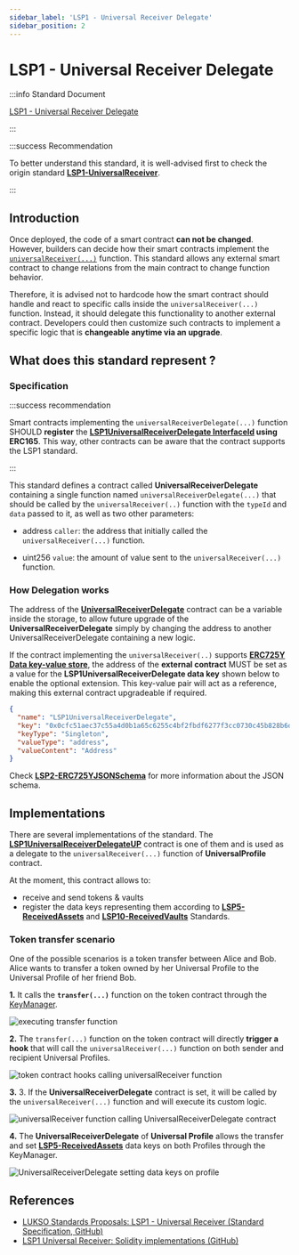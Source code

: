 ```yaml
---
sidebar_label: 'LSP1 - Universal Receiver Delegate'
sidebar_position: 2
---
```


# LSP1 - Universal Receiver Delegate

:::info Standard Document

[LSP1 - Universal Receiver Delegate](https://github.com/lukso-network/LIPs/blob/main/LSPs/LSP-1-UniversalReceiver.md#specification-of-the-universalreceiverdelegate)

:::

:::success Recommendation

To better understand this standard, it is well-advised first to check the origin standard **[LSP1-UniversalReceiver](../generic-standards/lsp1-universal-receiver.md)**.

:::

## Introduction

Once deployed, the code of a smart contract **can not be changed**. However, builders can decide how their smart contracts implement the [`universalReceiver(...)`](../smart-contracts/lsp0-erc725-account.md#universalreceiver) function. This standard allows any external smart contract to change relations from the main contract to change function behavior.

Therefore, it is advised not to hardcode how the smart contract should handle and react to specific calls inside the `universalReceiver(...)` function. Instead, it should delegate this functionality to another external contract. Developers could then customize such contracts to implement a specific logic that is **changeable anytime via an upgrade**.

## What does this standard represent ?

### Specification

:::success recommendation

Smart contracts implementing the `universalReceiverDelegate(...)` function SHOULD **register** the **[LSP1UniversalReceiverDelegate InterfaceId](../smart-contracts/interface-ids.md) using ERC165**. This way, other contracts can be aware that the contract supports the LSP1 standard.

:::

This standard defines a contract called **UniversalReceiverDelegate** containing a single function named `universalReceiverDelegate(...)` that should be called by the `universalReceiver(..)` function with the `typeId` and `data` passed to it, as well as two other parameters:

- address `caller`: the address that initially called the `universalReceiver(...)` function.

- uint256 `value`: the amount of value sent to the `universalReceiver(...)` function.

### How Delegation works

The address of the **[UniversalReceiverDelegate](../smart-contracts/lsp1-universal-receiver-delegate-up.md)** contract can be a variable inside the storage, to allow future upgrade of the **UniversalReceiverDelegate** simply by changing the address to another UniversalReceiverDelegate containing a new logic.

If the contract implementing the `universalReceiver(..)` supports **[ERC725Y Data key-value store](https://github.com/ERC725Alliance/erc725/blob/main/docs/ERC-725.md#erc725y)**, the address of the **external contract** MUST be set as a value for the **LSP1UniversalReceiverDelegate data key** shown below to enable the optional extension. This key-value pair will act as a reference, making this external contract upgradeable if required.

```json
{
  "name": "LSP1UniversalReceiverDelegate",
  "key": "0x0cfc51aec37c55a4d0b1a65c6255c4bf2fbdf6277f3cc0730c45b828b6db8b47",
  "keyType": "Singleton",
  "valueType": "address",
  "valueContent": "Address"
}
```
Check **[LSP2-ERC725YJSONSchema](./lsp2-json-schema.md)** for more information about the JSON schema.

## Implementations

There are several implementations of the standard. The **[LSP1UniversalReceiverDelegateUP](../smart-contracts/lsp1-universal-receiver-delegate-up.md)** contract is one of them and is used as a delegate to the `universalReceiver(...)` function of **UniversalProfile** contract.

At the moment, this contract allows to:

- receive and send tokens & vaults
- register the data keys representing them according to **[LSP5-ReceivedAssets](https://github.com/lukso-network/LIPs/blob/main/LSPs/LSP-5-ReceivedAssets.md)** and **[LSP10-ReceivedVaults](https://github.com/lukso-network/LIPs/blob/main/LSPs/LSP-10-ReceivedVaults.md)** Standards.

### Token transfer scenario

One of the possible scenarios is a token transfer between Alice and Bob. Alice wants to transfer a token owned by her Universal Profile to the Universal Profile of her friend Bob.

**1.** It calls the **`transfer(...)`** function on the token contract through the [KeyManager](../smart-contracts/lsp6-key-manager.md).

![executing transfer function](/img/standards/lsp1delegate/token-transfer-1.jpg)

**2.** The `transfer(...)` function on the token contract will directly **trigger a hook** that will call the `universalReceiver(...)` function on both sender and recipient Universal Profiles.

![token contract hooks calling universalReceiver function](/img/standards/lsp1delegate/token-transfer-2.jpg)

**3.** 3. If the **UniversalReceiverDelegate** contract is set, it will be called by the `universalReceiver(...)` function and will execute its custom logic.

![universalReceiver function calling UniversalReceiverDelegate contract](/img/standards/lsp1delegate/token-transfer-3.jpg)

**4.** The **UniversalReceiverDelegate** of **Universal Profile** allows the transfer and set **[LSP5-ReceivedAssets](https://github.com/lukso-network/LIPs/blob/main/LSPs/LSP-5-ReceivedAssets.md)** data keys on both Profiles through the KeyManager.

![UniversalReceiverDelegate setting data keys on profile](/img/standards/lsp1delegate/token-transfer-4.jpg)

## References

- [LUKSO Standards Proposals: LSP1 - Universal Receiver (Standard Specification, GitHub)](https://github.com/lukso-network/LIPs/blob/main/LSPs/LSP-1-UniversalReceiver.md)
- [LSP1 Universal Receiver: Solidity implementations (GitHub)](https://github.com/lukso-network/lsp-universalprofile-smart-contracts/tree/develop/contracts/LSP1UniversalReceiver)

